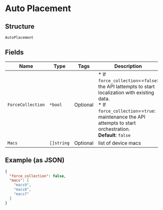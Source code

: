 
# Auto Placement

## Structure

`AutoPlacement`

## Fields

| Name | Type | Tags | Description |
|  --- | --- | --- | --- |
| `ForceCollection` | `*bool` | Optional | * If `force_collection`==`false`: the API Iattempts to start localization with existing data.<br>* If `force_collection`==`true`: maintenance the API attempts to start orchestration.<br>**Default**: `false` |
| `Macs` | `[]string` | Optional | list of device macs |

## Example (as JSON)

```json
{
  "force_collection": false,
  "macs": [
    "macs9",
    "macs8",
    "macs7"
  ]
}
```

